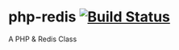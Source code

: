 # php-redis [![Build Status](https://www.travis-ci.org/caoxiaolin/php-redis.svg?branch=master)](https://www.travis-ci.org/caoxiaolin/php-redis)
A PHP &amp; Redis Class

